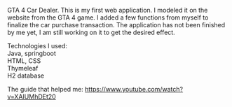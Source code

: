 GTA 4 Car Dealer.
This is my first web application. I modeled it on the website from the GTA 4 game. I added a few functions from myself to finalize the car purchase transaction. The application has not been finished by me yet, I am still working on it to get the desired effect.

Technologies I used:
<br>
Java, springboot
<br>
HTML, CSS
<br>
Thymeleaf
<br>
H2 database

The guide that helped me:
https://www.youtube.com/watch?v=XAIUMhDEt20
